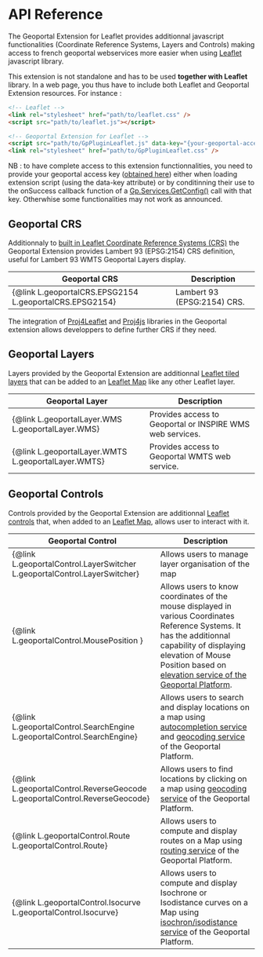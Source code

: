# API Reference

The Geoportal Extension for Leaflet provides additionnal javascript functionalities (Coordinate Reference Systems, Layers and Controls) making access to french geoportal webservices more easier when using <a href="http://leafletjs.com/" target="_blank">Leaflet</a> javascript library.

This extension is not standalone and has to be used **together with Leaflet** library. In a web page, you thus have to include both Leaflet and Geoportal Extension resources. For instance :


``` html
<!-- Leaflet -->
<link rel="stylesheet" href="path/to/leaflet.css" />
<script src="path/to/leaflet.js"></script>

<!-- Geoportal Extension for Leaflet -->
<script src="path/to/GpPluginLeaflet.js" data-key="{your-geoportal-access-key}"></script>
<link rel="stylesheet" href="path/to/GpPluginLeaflet.css" />
```

NB : to have complete access to this extension functionnalities, you need to provide your geoportal access key (<a href="http://professionnels.ign.fr/ign/contrats" target="_blank">obtained here</a>) either when loading extension script (using the data-key attribute) or by conditinning their use to the onSuccess callback function of a <a href="http://ignf.github.io/geoportal-access-lib/v1.0.0-beta.2/jsdoc/module-Services.html#~getConfig" target="_blank">Gp.Services.GetConfig()</a> call with that key. Otherwhise some functionalities may not work as announced.


## Geoportal CRS

Additionnaly to <a href="http://leafletjs.com/reference.html#icrs" target="_blank">built in Leaflet Coordinate Reference Systems (CRS)</a> the Geoportal Extension provides Lambert 93 (EPSG:2154) CRS definition, useful for Lambert 93 WMTS Geoportal Layers display.

| Geoportal CRS | Description |
| - | - |
| {@link L.geoportalCRS.EPSG2154 L.geoportalCRS.EPSG2154} | Lambert 93 (EPSG:2154) CRS. |

The integration of <a href="http://kartena.github.io/Proj4Leaflet/" target="_blank">Proj4Leaflet</a> and <a href="http://proj4js.org/" target="_blank">Proj4js</a> libraries in the Geoportal extension allows developpers to define further CRS if they need.

## Geoportal Layers

Layers provided by the Geoportal Extension are additionnal <a href="http://leafletjs.com/reference.html#tilelayer" target="_blank">Leaflet tiled layers</a> that can be added to an <a href="http://leafletjs.com/reference.html#map-class" target="_blank">Leaflet Map</a> like any other Leaflet layer.

| Geoportal Layer | Description |
| - | - |
| {@link L.geoportalLayer.WMS L.geoportalLayer.WMS}| Provides access to Geoportal or INSPIRE WMS web services. |
| {@link L.geoportalLayer.WMTS L.geoportalLayer.WMTS} | Provides access to Geoportal WMTS web service. |


## Geoportal Controls

Controls provided by the Geoportal Extension are additionnal <a href="http://leafletjs.com/reference.html#control" target="_blank">Leaflet controls</a> that, when added to an <a href="http://leafletjs.com/reference.html#map-class" target="_blank">Leaflet Map</a>, allows user to interact with it.

| Geoportal Control | Description |
| - | - |
| {@link  L.geoportalControl.LayerSwitcher L.geoportalControl.LayerSwitcher} | Allows users to manage layer organisation of the map |
| {@link  L.geoportalControl.MousePosition } | Allows users to know coordinates of the mouse displayed in various Coordinates Reference Systems. It has the additionnal capability of displaying elevation of Mouse Position based on <a href="http://api.ign.fr/tech-docs-js/developpeur/alti.html" target="_blank">elevation service of the Geoportal Platform</a>. |
| {@link L.geoportalControl.SearchEngine L.geoportalControl.SearchEngine} | Allows users to search and display locations on a map using <a href="http://api.ign.fr/tech-docs-js/developpeur/search.html#The_autocompletion_Service" target="_blank">autocompletion service</a> and <a href="http://api.ign.fr/tech-docs-js/developpeur/search.html" target="_blank">geocoding service</a> of the Geoportal Platform. |
| {@link L.geoportalControl.ReverseGeocode L.geoportalControl.ReverseGeocode} | Allows users to find locations by clicking on a map using <a href="http://api.ign.fr/tech-docs-js/developpeur/search.html" target="_blank">geocoding service</a> of the Geoportal Platform. |
| {@link L.geoportalControl.Route L.geoportalControl.Route} | Allows users to compute and display routes on a Map using  <a href="http://api.ign.fr/tech-docs-js/developpeur/TODO" target="_blank">routing service</a> of the Geoportal Platform. |
| {@link L.geoportalControl.Isocurve L.geoportalControl.Isocurve} | Allows users to compute and display Isochrone or Isodistance curves on a Map using  <a href="http://api.ign.fr/tech-docs-js/developpeur/TODO" target="_blank">isochron/isodistance service</a> of the Geoportal Platform. |




